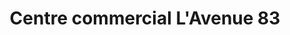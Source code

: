 ---
title: "Centre commercial L'Avenue 83"
url: /la-valette-du-var/centre-commercial-lavenue-83/
shop: centre commercial
---